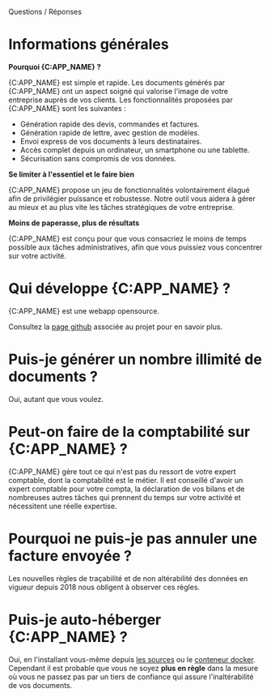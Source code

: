 Questions / Réponses

# Informations générales

**Pourquoi {C:APP_NAME} ?**

{C:APP_NAME} est simple et rapide. Les documents générés par 
{C:APP_NAME} ont un aspect soigné qui valorise l'image de votre entreprise 
auprès de vos clients. Les fonctionnalités proposées par {C:APP_NAME} sont 
les suivantes :

* Génération rapide des devis, commandes et factures.
* Génération rapide de lettre, avec gestion de modèles.
* Envoi express de vos documents à leurs destinataires.
* Accès complet depuis un ordinateur, un smartphone ou une tablette.
* Sécurisation sans compromis de vos données.

**Se limiter à l'essentiel et le faire bien**

{C:APP_NAME} propose un jeu de fonctionnalités volontairement élagué afin de
privilégier puissance et robustesse. Notre outil vous aidera à gérer au mieux
et au plus vite les tâches stratégiques de votre entreprise.

**Moins de paperasse, plus de résultats**

{C:APP_NAME} est conçu pour que vous consacriez le moins de temps possible aux 
tâches administratives, afin que vous puissiez vous concentrer sur votre activité.

# Qui développe {C:APP_NAME} ?

{C:APP_NAME} est une webapp opensource.

Consultez la [page github](https://github.com/simplemanager/simplemanager)
associée au projet pour en savoir plus.

# Puis-je générer un nombre illimité de documents ?

Oui, autant que vous voulez.

# Peut-on faire de la comptabilité sur {C:APP_NAME} ?

{C:APP_NAME} gère tout ce qui n'est pas du ressort de votre expert comptable,
dont la comptabilité est le métier. Il est conseillé d'avoir un expert comptable
pour votre compta, la déclaration de vos bilans et de nombreuses autres tâches
qui prennent du temps sur votre activité et nécessitent une réelle expertise.

# Pourquoi ne puis-je pas annuler une facture envoyée ?

Les nouvelles règles de traçabilité et de non altérabilité des données en 
vigueur depuis 2018 nous obligent à observer ces règles.

# Puis-je auto-héberger {C:APP_NAME} ?

Oui, en l'installant vous-même depuis [les sources](https://github.com/simplemanager/simplemanager)
ou le [conteneur docker](https://github.com/simplemanager/simplemanager-docker).
Cependant il est probable que vous ne soyez **plus en règle** dans la mesure où 
vous ne passez pas par un tiers de confiance qui assure l'inaltérabilité de 
vos documents.
